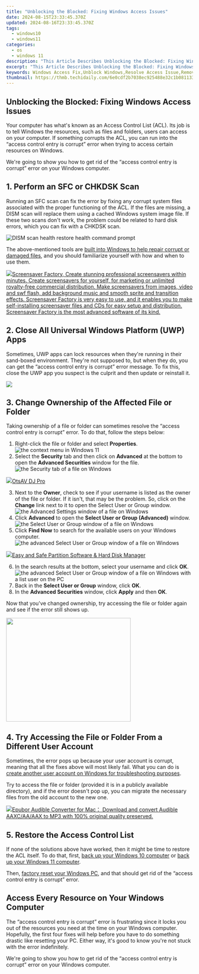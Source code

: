```yaml
---
title: "Unblocking the Blocked: Fixing Windows Access Issues"
date: 2024-08-15T23:33:45.370Z
updated: 2024-08-16T23:33:45.370Z
tags:
  - windows10
  - windows11
categories:
  - os
  - windows 11
description: "This Article Describes Unblocking the Blocked: Fixing Windows Access Issues"
excerpt: "This Article Describes Unblocking the Blocked: Fixing Windows Access Issues"
keywords: Windows Access Fix,Unblock Windows,Resolve Access Issue,Remove Permission Blocks,Windows Error Fix,Easy Access Troubleshoot,Windows Permissions Solved
thumbnail: https://thmb.techidaily.com/6e0cdf2b7038ec925488e32c1b0811331fe39479e79326e6be564a7361db8bbb.jpg
---
```


## Unblocking the Blocked: Fixing Windows Access Issues

 Your computer has what's known as an Access Control List (ACL). Its job is to tell Windows the resources, such as files and folders, users can access on your computer. If something corrupts the ACL, you can run into the “access control entry is corrupt” error when trying to access certain resources on Windows.

 We're going to show you how to get rid of the “access control entry is corrupt” error on your Windows computer.

## 1\. Perform an SFC or CHKDSK Scan

 Running an SFC scan can fix the error by fixing any corrupt system files associated with the proper functioning of the ACL. If the files are missing, a DISM scan will replace them using a cached Windows system image file. If these two scans don't work, the problem could be related to hard disk errors, which you can fix with a CHKDSK scan.

![DISM scan health restore health command prompt](https://static1.makeuseofimages.com/wordpress/wp-content/uploads/2023/03/dism-scan-health-restore-health-command-prompt.jpg)

 The above-mentioned tools are [built into Windows to help repair corrupt or damaged files](https://www.makeuseof.com/windows-built-in-repair-tools), and you should familiarize yourself with how and when to use them.

<!-- affiliate ads begin -->
<a href="https://secure.2checkout.com/order/checkout.php?PRODS=194977&QTY=1&AFFILIATE=108875&CART=1"><img src="https://www.blumentals.net/scrfactory/images/screensaver-software.png" border="0">Screensaver Factory, Create stunning professional screensavers within minutes. Create screensavers for yourself, for marketing or unlimited royalty-free commercial distribution. Make screensavers from images, video and swf flash, add background music and smooth sprite and transition effects. Screensaver Factory is very easy to use, and it enables you to make self-installing screensaver files and CDs for easy setup and distribution. Screensaver Factory is the most advanced software of its kind.</a>
<!-- affiliate ads end -->
## 2\. Close All Universal Windows Platform (UWP) Apps

 Sometimes, UWP apps can lock resources when they're running in their sand-boxed environment. They're not supposed to, but when they do, you can get the “access control entry is corrupt” error message. To fix this, close the UWP app you suspect is the culprit and then update or reinstall it.

<!-- affiliate ads begin -->
<a href="https://secure.2checkout.com/order/checkout.php?PRODS=4621764&QTY=1&AFFILIATE=108875&CART=1"><img src="https://www.x-mirage.com/x-mirage/img/page-home.jpg" border="0"></a>
<!-- affiliate ads end -->
## 3\. Change Ownership of the Affected File or Folder

 Taking ownership of a file or folder can sometimes resolve the “access control entry is corrupt” error. To do that, follow the steps below:

1. Right-click the file or folder and select **Properties**.  
![the context menu in Windows 11](https://static1.makeuseofimages.com/wordpress/wp-content/uploads/wm/2023/08/the-context-menu-in-windows-11.jpg)
2. Select the **Security** tab and then click on **Advanced** at the bottom to open the **Advanced Securities** window for the file.  
![the Security tab of a file on Windows](https://static1.makeuseofimages.com/wordpress/wp-content/uploads/wm/2023/08/the-security-tab-of-a-file-on-windows.jpg)
<!-- affiliate ads begin -->
<a href="https://otszone.ots7.com/order/checkout.php?PRODS=4713321&QTY=1&AFFILIATE=108875&CART=1"><img src="https://green.ots7.com/screenshots/OtsAV/OtsAVDJ1.90-300x188.jpg" border="0">OtsAV DJ Pro</a>
<!-- affiliate ads end -->
3. Next to the **Owner**, check to see if your username is listed as the owner of the file or folder. If it isn't, that may be the problem. So, click on the **Change** link next to it to open the Select User or Group window.  
![the Advanced Settings window of a file on Windows](https://static1.makeuseofimages.com/wordpress/wp-content/uploads/wm/2023/08/the-advanced-settings-window-of-a-file-on-windows.jpg)
4. Click **Advanced** to open the **Select User or Group (Advanced)** window.  
![the Select User or Group window of a file on Windows](https://static1.makeuseofimages.com/wordpress/wp-content/uploads/wm/2023/08/the-select-user-or-group-window-of-a-file-on-windows.jpg)
5. Click **Find Now** to search for the available users on your Windows computer.  
![the advanced Select User or Group window of a file on Windows](https://static1.makeuseofimages.com/wordpress/wp-content/uploads/wm/2023/08/the-advanced-select-user-or-group-window-of-a-file-on-windows.jpg)
<!-- affiliate ads begin -->
<a href="https://secure.2checkout.com/order/checkout.php?PRODS=22741618&QTY=1&AFFILIATE=108875&CART=1"><img src="https://www.diskpart.com/resource/images/index/dp-index-img-banner-people@2x.png" border="0">Easy and Safe Partition Software & Hard Disk Manager</a>
<!-- affiliate ads end -->
6. In the search results at the bottom, select your username and click **OK**.  
![the advanced Select User or Group window of a file on Windows with a list user on the PC](https://static1.makeuseofimages.com/wordpress/wp-content/uploads/wm/2023/08/the-advanced-select-user-or-group-window-of-a-file-with-a-list-of-users-on-windows.jpg)
7. Back in the **Select User or Group** window, click **OK**.
8. In the **Advanced Securities** window, click **Apply** and then **OK**.

 Now that you've changed ownership, try accessing the file or folder again and see if the error still shows up.

<!-- affiliate ads begin -->
<a href="https://getlyla.pxf.io/c/5597632/1455723/15391" target="_top" id="1455723"><img src="//a.impactradius-go.com/display-ad/15391-1455723" border="0" alt="" width="336" height="280"/></a><img height="0" width="0" src="https://imp.pxf.io/i/5597632/1455723/15391" style="position:absolute;visibility:hidden;" border="0" />
<!-- affiliate ads end -->
## 4\. Try Accessing the File or Folder From a Different User Account

 Sometimes, the error pops up because your user account is corrupt, meaning that all the fixes above will most likely fail. What you can do is [create another user account on Windows for troubleshooting purposes](https://www.makeuseof.com/tag/fix-windows-issues-creating-new-user-account/).

 Try to access the file or folder (provided it is in a publicly available directory), and if the error doesn't pop up, you can migrate the necessary files from the old account to the new one.

<!-- affiliate ads begin -->
<a href="https://secure.2checkout.com/order/checkout.php?PRODS=4713565&QTY=1&AFFILIATE=108875&CART=1"><img src="https://www.epubor.com/images/uppic/audible-converter-interface.png" border="0">Epubor Audible Converter for Mac： Download and convert Audible AAXC/AA/AAX to MP3 with 100% original quality preserved.</a>
<!-- affiliate ads end -->
## 5\. Restore the Access Control List

 If none of the solutions above have worked, then it might be time to restore the ACL itself. To do that, first, [back up your Windows 10 computer](https://www.makeuseof.com/tag/ultimate-windows-10-data-backup-guide/) or [back up your Windows 11 computer](https://www.makeuseof.com/windows-11-create-complete-backup/).

 Then, [factory reset your Windows PC](https://www.makeuseof.com/tag/4-ways-factory-reset-windows-computer/), and that should get rid of the “access control entry is corrupt” error.

## Access Every Resource on Your Windows Computer

 The “access control entry is corrupt” error is frustrating since it locks you out of the resources you need at the time on your Windows computer. Hopefully, the first four fixes will help before you have to do something drastic like resetting your PC. Either way, it's good to know you're not stuck with the error indefinitely.

 We're going to show you how to get rid of the “access control entry is corrupt” error on your Windows computer.



<ins class="adsbygoogle"
      style="display:block"
      data-ad-client="ca-pub-7571918770474297"
      data-ad-slot="8358498916"
      data-ad-format="auto"
      data-full-width-responsive="true"></ins>



